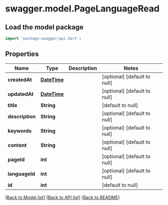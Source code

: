 # swagger.model.PageLanguageRead

## Load the model package
```dart
import 'package:swagger/api.dart';
```

## Properties
Name | Type | Description | Notes
------------ | ------------- | ------------- | -------------
**createdAt** | [**DateTime**](DateTime.md) |  | [optional] [default to null]
**updatedAt** | [**DateTime**](DateTime.md) |  | [optional] [default to null]
**title** | **String** |  | [default to null]
**description** | **String** |  | [optional] [default to null]
**keywords** | **String** |  | [optional] [default to null]
**content** | **String** |  | [optional] [default to null]
**pageId** | **int** |  | [optional] [default to null]
**languageId** | **int** |  | [optional] [default to null]
**id** | **int** |  | [default to null]

[[Back to Model list]](../README.md#documentation-for-models) [[Back to API list]](../README.md#documentation-for-api-endpoints) [[Back to README]](../README.md)

